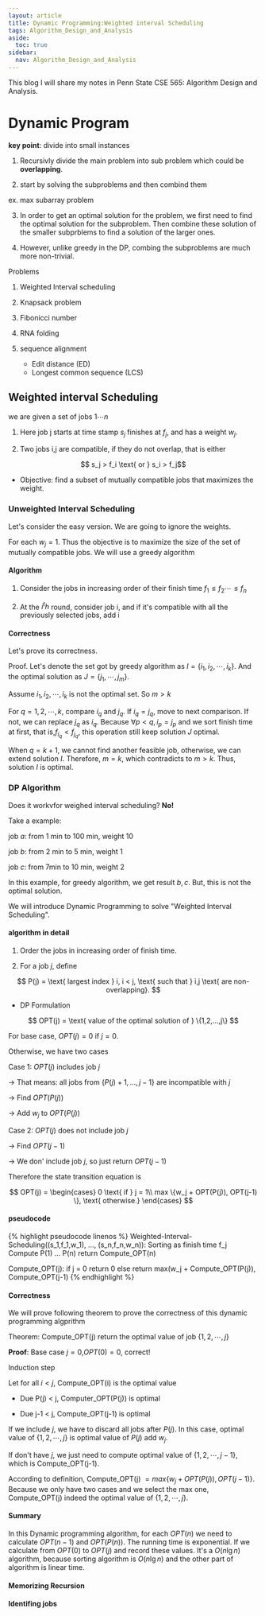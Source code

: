 ```yaml
---
layout: article
title: Dynamic Programming:Weighted interval Scheduling
tags: Algorithm_Design_and_Analysis
aside:
  toc: true
sidebar:
  nav: Algorithm_Design_and_Analysis
---
```


This blog I will share my notes in Penn State CSE 565: Algorithm Design and Analysis. 

<!--more-->

# Dynamic Program

<b>key point</b>: divide into small instances

1. Recursivly divide the main problem into sub problem which could be <b>overlapping</b>.

2. start by solving the subproblems and then combind them

ex. max subarray problem

3. In order to get an optimal solution for the problem, we first need to find the optimal solution for the subproblem. Then combine these solution of the smaller subprblems to find a solution of the larger ones.

4. However, unlike greedy in the DP, combing the subproblems are much more non-trivial. 


Problems

1. Weighted Interval scheduling

2. Knapsack problem

3. Fibonicci number

4. RNA folding

5. sequence alignment 
    * Edit distance (ED) 
    * Longest common sequence (LCS) 

## Weighted interval Scheduling

we are given a set of jobs ${ 1 \cdots n }$

1. Here job j starts at time stamp ${ s_j }$
    finishes at ${ f_j }$, and has a weight ${ w_j }$.

2. Two jobs i,j are compatible, if they do not overlap, that is either

<center>$$
s_j > f_i \text{ or } s_i > f_j$$</center>

* Objective: find a subset of mutually compatible jobs that maximizes the weight.

### Unweighted Interval Scheduling

Let's consider the easy version. We are going to ignore the weights.  

For each ${ w_j  = 1}$. Thus the objective is to maximize the size of the set of mutually compatible jobs. We will use a greedy algorithm

#### Algorithm

1. Consider the jobs in increasing order of their finish time ${ f_1 \leq f_2 \cdots \leq f_n }$

2. At the ${ i^th }$ round, consider job i, and if it's compatible with all the previously selected jobs, add i

#### Correctness

Let's prove its correctness.

Proof. Let's denote the set got by greedy algorithm as ${ I =\{ i_1,i_2,\cdots,i_k \}}$. And the optimal solution as ${ J= \{ j_1,\cdots,j_m \} }$.

Assume ${ i_1,i_2,\cdots,i_k }$ is not the optimal set. So ${ m > k  }$

For ${ q = 1,2,\cdots, k }$, compare ${ i_q \text{ and } j_q }$. If ${ i_q = j_q }$, move to next comparison. If not, we can replace ${ j_q }$ as ${ i_q }$. Because ${ \forall p< q, i_p = j_p }$ and we sort finish time at first, that is,${ f_{i_q} < f_{j_q}}$, this operation still keep solution ${ J }$ optimal.

When ${ q = k+1 }$, we cannot find another feasible job, otherwise, we can extend solution ${ I }$. Therefore, ${ m = k }$, which contradicts to ${ m>k }$. Thus, solution ${ I }$ is optimal.

### DP Algorithm

Does it workvfor weighed interval scheduling? <b>No!</b>

Take a example:

job ${ a }$: from 1 min to 100 min, weight 10

job ${ b }$: from 2 min to 5 min, weight 1

job ${ c }$: from 7min to 10 min, weight 2

In this example, for greedy algorithm, we get result ${ b ,c }$. But, this is not the optimal solution.

We will introduce Dynamic Programming to solve "Weighted Interval Scheduling".

#### algorithm in detail

1. Order the jobs in increasing order of finish time.

2. For a job ${ j }$, define

<center>$$
P(j) = \text{ largest index } i, i < j, \text{ such that } i,j \text{ are non-overlapping}.
$$</center>

* DP Formulation

<center>$$
OPT(j) = \text{ value of the optimal solution of } \{1,2,...,j\}
$$</center>

For base case, ${ OPT(j) = 0 }$ if ${ j = 0 }$. 

Otherwise, we have two cases

Case 1: ${ OPT(j) }$ includes job ${ j }$ 

-> That means: all jobs from ${ \{P(j)+1, ..., j-1\} }$ are incompatible with ${ j }$

-> Find ${ OPT(P(j)) }$

-> Add ${ w_j }$ to ${ OPT(P(j)) }$

Case 2: ${ OPT(j) }$ does not include job ${ j }$

-> Find ${ OPT(j-1) }$

-> We don' include job ${ j }$, so just return ${ OPT(j-1) }$

Therefore the state transition equation is

<center>$$
OPT(j) = 
\begin{cases}
0 \text{ if } j = 1\\
max \{w_j + OPT(P(j)), OPT(j-1) \}, \text{ otherwise.}
\end{cases}
$$</center>

#### pseudocode

{% highlight pseudocode linenos %}
Weighted-Interval-Scheduling((s_1,f_1,w_1), ..., (s_n,f_n,w_n)):
    Sorting as finish time f_j
    Compute P(1) ... P(n)
    return Compute_OPT(n)

Compute_OPT(j):
    if j = 0
        return 0
    else
        return max(w_j + Compute_OPT(P(j)), Compute_OPT(j-1)
{% endhighlight %}

#### Correctness

We will prove following theorem to prove the correctness of this dynamic programming algprithm

Theorem: Compute_OPT(j) return the optimal value of job ${ \{ 1, 2, \cdots, j  \} }$

<b>Proof</b>: Base case ${ j = 0 }$,${  OPT(0) = 0 }$, correct! 

Induction step

Let for all ${ i < j }$, Compute_OPT(i) is the optimal value

* Due P(j) < j, Computer_OPT(P(j)) is optimal

* Due j-1 < j, Compute_OPT(j-1) is optimal

If we include ${ j }$, we have to discard all jobs after ${ P(j) }$. In this case, optimal value of ${ \{ 1, 2, \cdots, j  \} }$ is optimal value of ${ P(j) }$ add ${ w_j }$. 

If don't have ${ j }$, we just need to compute optimal value of ${ \{ 1, 2, \cdots, j-1  \} }$, which is Compute_OPT(j-1). 

According to definition, Compute_OPT(j) ${ = max \{w_j + OPT(P(j)), OPT(j-1) \}}$. Because we only have two cases and we select the max one, Compute_OPT(j) indeed the optimal value of ${ \{ 1, 2, \cdots, j  \} }$. 

#### Summary

In this Dynamic programming algorithm, for each ${ OPT(n) }$ we need to calculate ${ OPT(n-1) }$ and ${ OPT(P(n)) }$. The running time is exponential. If we calculate from ${ OPT(0) }$ to ${ OPT(j) }$ and record these values. It's a ${ O(n\lg n) }$ algorithm, because sorting algorithm is ${ O(n \lg n) }$ and the other part of algorithm is linear time.

#### Memorizing Recursion

#### Identifing jobs 






